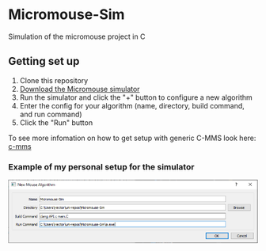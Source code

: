 # Micromouse-Sim
Simulation of the micromouse project in C


## Getting set up ##

1. Clone this repository
2. [Download the Micromouse simulator](https://github.com/mackorone/mms#download)
3. Run the simulator and click the "+" button to configure a new algorithm
4. Enter the config for your algorithm (name, directory, build command, and run command)
5. Click the "Run" button

To see more infomation on how to get setup with generic C-MMS look here: [c-mms](https://github.com/mackorone/mms-c)

### Example of my personal setup for the simulator ###

![](https://github.com/micromouse-mickeymouse/Micromouse-Sim/blob/master/example-setup.png)